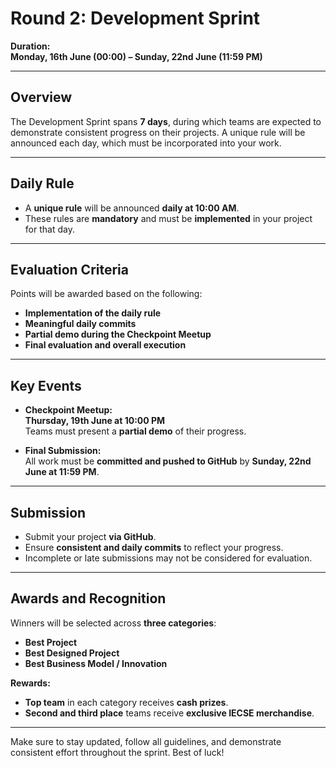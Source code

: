 # Round 2: Development Sprint

**Duration:**  
**Monday, 16th June (00:00) – Sunday, 22nd June (11:59 PM)**

---

## Overview

The Development Sprint spans **7 days**, during which teams are expected to demonstrate consistent progress on their projects. A unique rule will be announced each day, which must be incorporated into your work.

---

## Daily Rule

- A **unique rule** will be announced **daily at 10:00 AM**.
- These rules are **mandatory** and must be **implemented** in your project for that day.

---

## Evaluation Criteria

Points will be awarded based on the following:

- **Implementation of the daily rule**
- **Meaningful daily commits**
- **Partial demo during the Checkpoint Meetup**
- **Final evaluation and overall execution**

---

## Key Events

- **Checkpoint Meetup:**  
  **Thursday, 19th June at 10:00 PM**  
  Teams must present a **partial demo** of their progress.

- **Final Submission:**  
  All work must be **committed and pushed to GitHub** by **Sunday, 22nd June at 11:59 PM**.

---

## Submission

- Submit your project **via GitHub**.
- Ensure **consistent and daily commits** to reflect your progress.
- Incomplete or late submissions may not be considered for evaluation.

---

## Awards and Recognition

Winners will be selected across **three categories**:

- **Best Project**
- **Best Designed Project**
- **Best Business Model / Innovation**

**Rewards:**

- **Top team** in each category receives **cash prizes**.
- **Second and third place** teams receive **exclusive IECSE merchandise**.

---

Make sure to stay updated, follow all guidelines, and demonstrate consistent effort throughout the sprint. Best of luck!
